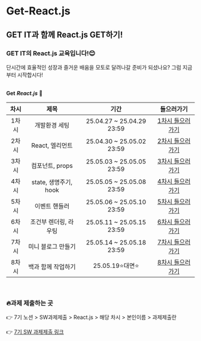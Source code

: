 # Get-React.js
## GET IT과 함께 React.js GET하기!

### GET IT의 React.js 교육입니다!😊 

단시간에 효율적인 성장과 즐거운 배움을 모토로 달려나갈 준비가 되셨나요?
그럼 지금부터 시작합시다!
<br/><br/>

**Get** **_React.js_** 👊

|차시|제목|기간|들으러가기|
|:---:|:---:|:---:|:---:|
|1차시|개발환경 세팅|25.04.27 ~ 25.04.29 23:59|[1차시 들으러가기](https://github.com/getit-knu/Get-React.js/tree/main/1%EC%B0%A8%EC%8B%9C)|
|2차시|React, 엘리먼트|25.04.30 ~ 25.05.02 23:59|[2차시 들으러가기](https://github.com/getit-knu/Get-React.js/tree/main/2%EC%B0%A8%EC%8B%9C)|
|3차시|컴포넌트, props|25.05.03 ~ 25.05.05 23:59|[3차시 들으러가기](https://github.com/getit-knu/Get-React.js/tree/main/3%EC%B0%A8%EC%8B%9C)|
|4차시|state, 생명주기, hook|25.05.05 ~ 25.05.08 23:59|[4차시 들으러가기](https://github.com/getit-knu/Get-React.js/tree/main/4%EC%B0%A8%EC%8B%9C)|
|5차시|이벤트 핸들러|25.05.06 ~ 25.05.10 23:59|[5차시 들으러가기](https://github.com/getit-knu/Get-React.js/tree/main/5%EC%B0%A8%EC%8B%9C)|
|6차시|조건부 렌더링, 라우팅|25.05.11 ~ 25.05.15 23:59|[6차시 들으러가기](https://github.com/getit-knu/Get-React.js/tree/main/6%EC%B0%A8%EC%8B%9C)|
|7차시|미니 블로그 만들기|25.05.14 ~ 25.05.18 23:59|[7차시 들으러가기](https://github.com/getit-knu/Get-React.js/tree/main/7%EC%B0%A8%EC%8B%9C)|
|8차시|백과 함께 작업하기|25.05.19⭐대면⭐|[8차시 들으러가기](https://github.com/getit-knu/Get-React.js/tree/main/8%EC%B0%A8%EC%8B%9C)|



<br/>

### 🔥과제 제출하는 곳 
👉 7기 노션 > SW과제제출 > React.js > 해당 차시 > 본인이름 > 과제제출란

👉 [7기 SW 과제제출 링크](https://www.notion.so/SW-19098798aca681d5bbcdd78d9e63e387?pvs=4)
